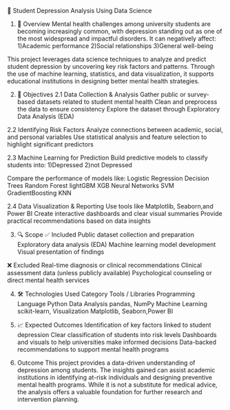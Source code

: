 🧠 Student Depression Analysis Using Data Science
1. 📌 Overview
Mental health challenges among university students are becoming increasingly common, with depression standing out as one of the most widespread and impactful disorders. It can negatively affect:
1)Academic performance
2)Social relationships
3)General well-being

This project leverages data science techniques to analyze and predict student depression by uncovering key risk factors and patterns. Through the use of machine learning, statistics, and data visualization, it supports educational institutions in designing better mental health strategies.

2. 🎯 Objectives
2.1 Data Collection & Analysis
Gather public or survey-based datasets related to student mental health
Clean and preprocess the data to ensure consistency
Explore the dataset through Exploratory Data Analysis (EDA)

2.2 Identifying Risk Factors
Analyze connections between academic, social, and personal variables
Use statistical analysis and feature selection to highlight significant predictors

2.3 Machine Learning for Prediction
Build predictive models to classify students into:
1)Depressed 
2)not Depressed

Compare the performance of models like:
Logistic Regression
Decision Trees
Random Forest
lightGBM
XGB
Neural Networks
SVM
GradientBoosting
KNN

2.4 Data Visualization & Reporting
Use tools like Matplotlib, Seaborn,and Power BI
Create interactive dashboards and clear visual summaries
Provide practical recommendations based on data insights

3. 🔍 Scope
✅ Included
Public dataset collection and preparation
Exploratory data analysis (EDA)
Machine learning model development
Visual presentation of findings

❌ Excluded
Real-time diagnosis or clinical recommendations
Clinical assessment data (unless publicly available)
Psychological counseling or direct mental health services

4. 🛠️ Technologies Used
Category	Tools / Libraries
Programming Language	Python
Data Analysis	pandas, NumPy
Machine Learning	scikit-learn, 
Visualization	Matplotlib, Seaborn,Power BI

5. 📈 Expected Outcomes
Identification of key factors linked to student depression
Clear classification of students into risk levels
Dashboards and visuals to help universities make informed decisions
Data-backed recommendations to support mental health programs

6. Outcome
This project provides a data-driven understanding of depression among students. The insights gained can assist academic institutions in identifying at-risk individuals and designing preventive mental health programs. While it is not a substitute for medical advice, the analysis offers a valuable foundation for further research and intervention planning.
